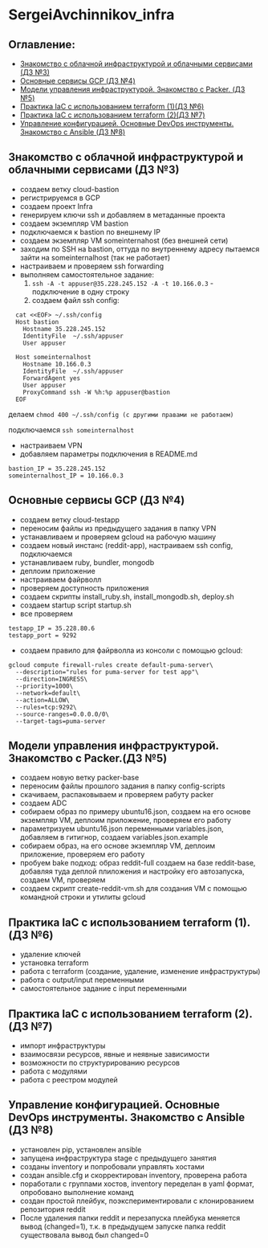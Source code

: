 # SergeiAvchinnikov_infra
## **Оглавление:**
- [Знакомство с облачной инфраструктурой и облачными сервисами (ДЗ №3)](#ДЗ3)
- [Основные сервисы GCP (ДЗ №4)](#ДЗ4)
- [Модели управления инфраструктурой. Знакомство с Packer. (ДЗ №5)](#ДЗ5)
- [Практика IaC с использованием terraform (1)(ДЗ №6)](#ДЗ6)
- [Практика IaC с использованием terraform (2)(ДЗ №7)](#ДЗ7)
- [Управление конфигурацией. Основные DevOps инструменты. Знакомство с Ansible (ДЗ №8)](#ДЗ8)

## <a name="ДЗ3"></a>Знакомство с облачной инфраструктурой и облачными сервисами (ДЗ №3)
+ создаем ветку cloud-bastion
+ регистрируемся в GCP
+ создаем проект Infra
+ генерируем ключи ssh и добавляем в метаданные проекта
+ создаем экземпляр VM bastion
+ подключаемся к bastion по внешнему IP
+ создаем экземпляр VM someinternahost (без внешней сети)
+ заходим по SSH на bastion, оттуда по внутреннему адресу пытаемся зайти на someinternalhost (так не работает)
+ настраиваем и проверяем ssh forwarding
+ выполняем самостоятельное задание:
  1. `ssh -A -t appuser@35.228.245.152 -A -t 10.166.0.3` - подключение в одну строку
  2.  создаем файл ssh config:
``` 
  cat <<EOF> ~/.ssh/config
  Host bastion
    Hostname 35.228.245.152
    IdentityFile  ~/.ssh/appuser
    User appuser
  
  Host someinternalhost
    Hostname 10.166.0.3
    IdentityFile  ~/.ssh/appuser
    ForwardAgent yes
    User appuser
    ProxyCommand ssh -W %h:%p appuser@bastion
  EOF
```
делаем `chmod 400 ~/.ssh/config (с другими правами не работаем)`

подключаемся `ssh someinternalhost`

+ настраиваем VPN
+ добавляем параметры подключения в README.md

```
bastion_IP = 35.228.245.152
someinternalhost_IP = 10.166.0.3
```
## <a name="ДЗ4"></a>Основные сервисы GCP (ДЗ №4)
+ создаем ветку cloud-testapp
+ переносим файлы из предыдущего задания в папку VPN
+ устанавливаем и проверяем gcloud на рабочую машину
+ создаем новый инстанс (reddit-app), настраиваем ssh config, подключаемся
+ устанавливаем ruby, bundler, mongodb
+ деплоим приложение
+ настраиваем файрволл
+ проверяем доступность приложения
+ создаем скрипты install_ruby.sh, install_mongodb.sh, deploy.sh
+ сoздаем startup script startup.sh
+ все проверяем

```
testapp_IP = 35.228.80.6
testapp_port = 9292
```

+ создаем правило для файрволла из консоли с помощью gcloud:
```
gcloud compute firewall-rules create default-puma-server\
  --description="rules for puma-server for test app"\
  --direction=INGRESS\
  --priority=1000\
  --network=default\
  --action=ALLOW\
  --rules=tcp:9292\
  --source-ranges=0.0.0.0/0\
  --target-tags=puma-server
```

## <a name="ДЗ5"></a> Модели управления инфраструктурой. Знакомство с Packer.(ДЗ №5)
+ создаем новую ветку packer-base
+ переносим файлы прошлого задания в папку config-scripts
+ скачиваем, распаковываем и проверяем рабуту packer
+ создаем ADC
+ собираем образ по примеру ubuntu16.json, создаем на его основе экземпляр VM, деплоим приложение, проверяем его работу
+ параметризуем ubuntu16.json переменными variables.json, добавляем в гитигнор, создаем variables.json.example
+ собираем образ, на его основе экземпляр VM, деплоим приложение, проверяем его работу
+ пробуем bake подход: образ reddit-full создаем на базе reddit-base, добавляя туда деплой плиложения и настройку его автозапуска, создаем VM, проверяем
+ создаем скрипт create-reddit-vm.sh для создания VM с помощью командной строки
и утилиты gcloud

## <a name="ДЗ6"></a> Практика IaC c использованием terraform (1).(ДЗ №6)
+ удаление ключей
+ установка terraform
+ работа с terraform (создание, удаление, изменение инфраструктуры)
+ работа с output/input переменными
+ самостоятельное задание с input переменными 

## <a name="ДЗ7"></a> Практика IaC c использованием terraform (2).(ДЗ №7)
+ импорт инфраструктуры
+ взаимосвязи ресурсов, явные и неявные зависимости
+ возможности по структурированию ресурсов
+ работа с модулями
+ работа с реестром модулей

## <a name="ДЗ8"></a> Управление конфигурацией. Основные DevOps инструменты. Знакомство с Ansible (ДЗ №8)
+ установлен pip, установлен ansible
+ запущена инфраструктура stage с предыдущего занятия
+ созданы inventory и попробовали управлять хостами
+ создан ansible.cfg и скорректирован inventory, проверена работа
+ поработали с группами хостов, inventory переделан в yaml формат, опробовано выполнение команд
+ создан простой плейбук, поэкспериментировали с клонированием репозитория reddit
+ После удаления папки reddit и перезапуска плейбука меняется вывод (changed=1), т.к. в предыдущем запуске папка reddit существовала вывод был changed=0

